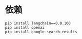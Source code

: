 # 依赖

```
pip install langchain==0.0.100
pip install openai
pip install google-search-results
```


